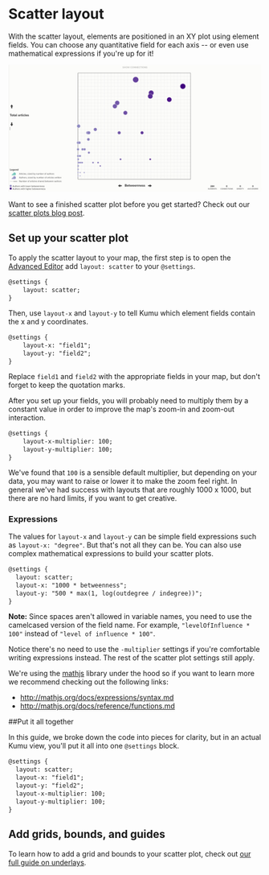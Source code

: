 # Scatter layout

With the scatter layout, elements are positioned in an XY plot using element fields. You can choose any quantitative field for each axis -- or even use mathematical expressions if you're up for it!

![scatter plot with labels](/images/scatter-plot-with-labels.png)

Want to see a finished scatter plot before you get started? Check out our [scatter plots blog post](https://blog.kumu.io/introducing-scatter-plots-b5fb1e2040e3).

## Set up your scatter plot

To apply the scatter layout to your map, the first step is to open the [Advanced Editor](/overview/view-editors.md#advanced-editor) add `layout: scatter` to your `@settings`.

```
@settings {
    layout: scatter;
}
```

Then, use `layout-x` and `layout-y` to tell Kumu which element fields contain the x and y coordinates.

```
@settings {
    layout-x: "field1";
    layout-y: "field2";
}
```

Replace `field1` and `field2` with the appropriate fields in your map, but don't forget to keep the quotation marks.

After you set up your fields, you will probably need to multiply them by a constant value in order to improve the map's zoom-in and zoom-out interaction.

```
@settings {
    layout-x-multiplier: 100;
    layout-y-multiplier: 100;
}
```

We've found that `100` is a sensible default multiplier, but depending on your data, you may want to raise or lower it to make the zoom feel right. In general we've had success with layouts that are roughly 1000 x 1000, but there are no hard limits, if you want to get creative.

### Expressions

The values for `layout-x` and `layout-y` can be simple field expressions such as `layout-x: "degree"`. But that's not all they can be. You can also use complex mathematical expressions to build your scatter plots.

```
@settings {
  layout: scatter;
  layout-x: "1000 * betweenness";
  layout-y: "500 * max(1, log(outdegree / indegree))";
}
```

**Note:** Since spaces aren't allowed in variable names, you need to use
the camelcased version of the field name. For example, ``"levelOfInfluence * 100"`` instead of `"level of influence * 100"`.

Notice there's no need to use the `-multiplier` settings if you're comfortable writing expressions instead. The rest of the scatter plot settings still apply.

We're using the [mathjs](http://mathjs.org) library under the hood so if you want to learn more we recommend checking out the following links:

- http://mathjs.org/docs/expressions/syntax.md
- http://mathjs.org/docs/reference/functions.md


##Put it all together

In this guide, we broke down the code into pieces for clarity, but in an actual Kumu view, you'll put it all into one `@settings` block.

```
@settings {
  layout: scatter;
  layout-x: "field1";
  layout-y: "field2";
  layout-x-multiplier: 100;
  layout-y-multiplier: 100;
}
```

## Add grids, bounds, and guides

To learn how to add a grid and bounds to your scatter plot, check out [our full guide on underlays](/guides/underlays.md).


